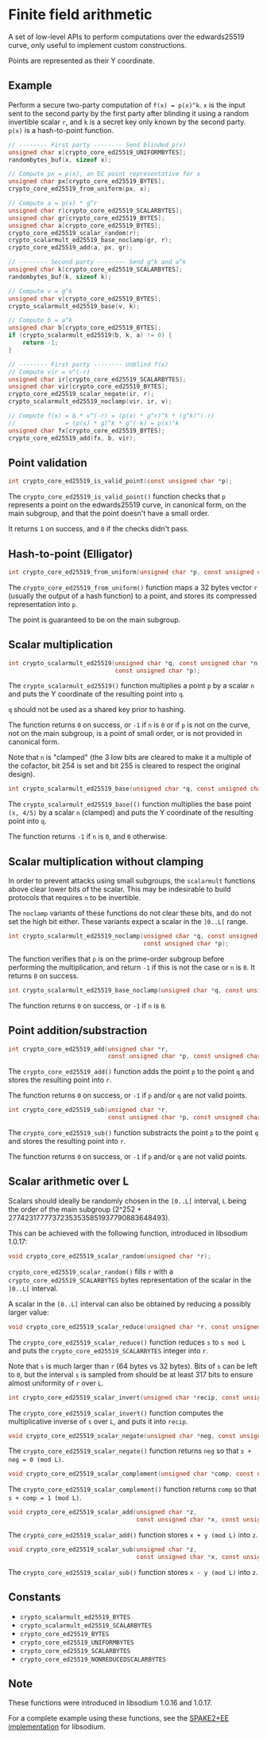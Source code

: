 # Finite field arithmetic

A set of low-level APIs to perform computations over the edwards25519 curve, only useful to implement custom constructions.

Points are represented as their Y coordinate.

## Example

Perform a secure two-party computation of `f(x) = p(x)^k`. `x` is the input sent to the second party by the first party after blinding it using a random invertible scalar `r`, and `k` is a secret key only known by the second party. `p(x)` is a hash-to-point function.

```c
// -------- First party -------- Send blinded p(x)
unsigned char x[crypto_core_ed25519_UNIFORMBYTES];
randombytes_buf(x, sizeof x);

// Compute px = p(x), an EC point representative for x
unsigned char px[crypto_core_ed25519_BYTES];
crypto_core_ed25519_from_uniform(px, x);

// Compute a = p(x) * g^r
unsigned char r[crypto_core_ed25519_SCALARBYTES];
unsigned char gr[crypto_core_ed25519_BYTES];
unsigned char a[crypto_core_ed25519_BYTES];
crypto_core_ed25519_scalar_random(r);
crypto_scalarmult_ed25519_base_noclamp(gr, r);
crypto_core_ed25519_add(a, px, gr);

// -------- Second party -------- Send g^k and a^k
unsigned char k[crypto_core_ed25519_SCALARBYTES];
randombytes_buf(k, sizeof k);

// Compute v = g^k
unsigned char v[crypto_core_ed25519_BYTES];
crypto_scalarmult_ed25519_base(v, k);

// Compute b = a^k
unsigned char b[crypto_core_ed25519_BYTES];
if (crypto_scalarmult_ed25519(b, k, a) != 0) {
    return -1;
}

// -------- First party -------- Unblind f(x)
// Compute vir = v^(-r)
unsigned char ir[crypto_core_ed25519_SCALARBYTES];
unsigned char vir[crypto_core_ed25519_BYTES];
crypto_core_ed25519_scalar_negate(ir, r);
crypto_scalarmult_ed25519_noclamp(vir, ir, v);

// Compute f(x) = b * v^(-r) = (p(x) * g^r)^k * (g^k)^(-r)
//              = (p(x) * g)^k * g^(-k) = p(x)^k
unsigned char fx[crypto_core_ed25519_BYTES];
crypto_core_ed25519_add(fx, b, vir);
```

## Point validation

```c
int crypto_core_ed25519_is_valid_point(const unsigned char *p);
```

The `crypto_core_ed25519_is_valid_point()` function checks that `p` represents a point on the edwards25519 curve, in canonical form, on the main subgroup, and that the point doesn't have a small order.

It returns `1` on success, and `0` if the checks didn't pass.

## Hash-to-point (Elligator)

```c
int crypto_core_ed25519_from_uniform(unsigned char *p, const unsigned char *r);
```

The `crypto_core_ed25519_from_uniform()` function maps a 32 bytes vector `r` (usually the output of a hash function) to a point, and stores its compressed representation into `p`.

The point is guaranteed to be on the main subgroup.

## Scalar multiplication

```c
int crypto_scalarmult_ed25519(unsigned char *q, const unsigned char *n,
                              const unsigned char *p);
```

The `crypto_scalarmult_ed25519()` function multiplies a point `p` by a scalar `n` and puts the Y coordinate of the resulting point into `q`.

`q` should not be used as a shared key prior to hashing.

The function returns `0` on success, or `-1` if `n` is `0` or if `p` is not on the curve, not on the main subgroup, is a point of small order, or is not provided in canonical form.

Note that `n` is "clamped" (the 3 low bits are cleared to make it a multiple of the cofactor, bit 254 is set and bit 255 is cleared to respect the original design).

```c
int crypto_scalarmult_ed25519_base(unsigned char *q, const unsigned char *n);
```

The `crypto_scalarmult_ed25519_base(()` function multiplies the base point `(x, 4/5)` by a scalar `n` (clamped) and puts the Y coordinate of the resulting point into `q`.

The function returns `-1` if `n` is `0`, and `0` otherwise.

## Scalar multiplication without clamping

In order to prevent attacks using small subgroups, the `scalarmult` functions above clear lower bits of the scalar. This may be indesirable to build protocols that requires `n` to be invertible.

The `noclamp` variants of these functions do not clear these bits, and do not set the high bit either. These variants expect a scalar in the `]0..L[` range.

```c
int crypto_scalarmult_ed25519_noclamp(unsigned char *q, const unsigned char *n,
                                      const unsigned char *p);
```

The function verifies that `p` is on the prime-order subgroup before performing the multiplication, and return `-1` if this is not the case or `n` is `0`.
It returns `0` on success.

```c
int crypto_scalarmult_ed25519_base_noclamp(unsigned char *q, const unsigned char *n);
```

The function returns `0` on success, or `-1` if `n` is `0`.

## Point addition/substraction

```c
int crypto_core_ed25519_add(unsigned char *r,
                            const unsigned char *p, const unsigned char *q);
```

The `crypto_core_ed25519_add()` function adds the point `p` to the point `q` and stores the resulting point into `r`.

The function returns `0` on success, or `-1` if `p` and/or `q` are not valid points.

```c
int crypto_core_ed25519_sub(unsigned char *r,
                            const unsigned char *p, const unsigned char *q);
```

The `crypto_core_ed25519_sub()` function substracts the point `p` to the point `q` and stores the resulting point into `r`.

The function returns `0` on success, or `-1` if `p` and/or `q` are not valid points.

## Scalar arithmetic over L

Scalars should ideally be randomly chosen in the `[0..L[` interval, `L` being the order of the main subgroup (2^252 + 27742317777372353535851937790883648493).

This can be achieved with the following function, introduced in libsodium 1.0.17:

```c
void crypto_core_ed25519_scalar_random(unsigned char *r);
```

`crypto_core_ed25519_scalar_random()` fills `r` with a `crypto_core_ed25519_SCALARBYTES` bytes representation of the scalar in the `]0..L[` interval.

A scalar in the `[0..L[` interval can also be obtained by reducing a possibly larger value:

```c
void crypto_core_ed25519_scalar_reduce(unsigned char *r, const unsigned char *s);
```

The `crypto_core_ed25519_scalar_reduce()` function reduces `s` to `s mod L` and puts the `crypto_core_ed25519_SCALARBYTES` integer into `r`.

Note that `s` is much larger than `r` (64 bytes vs 32 bytes). Bits of `s` can be left to `0`, but the interval `s` is sampled from should be at least 317 bits to ensure almost uniformity of `r` over `L`.

```c
int crypto_core_ed25519_scalar_invert(unsigned char *recip, const unsigned char *s);
```

The `crypto_core_ed25519_scalar_invert()` function computes the multiplicative inverse of `s` over `L`, and puts it into `recip`.

```c
void crypto_core_ed25519_scalar_negate(unsigned char *neg, const unsigned char *s);
```

The `crypto_core_ed25519_scalar_negate()` function returns `neg` so that `s + neg = 0 (mod L)`.

```c
void crypto_core_ed25519_scalar_complement(unsigned char *comp, const unsigned char *s);
```

The `crypto_core_ed25519_scalar_complement()` function returns `comp` so that `s + comp = 1 (mod L)`.

```c
void crypto_core_ed25519_scalar_add(unsigned char *z,
                                    const unsigned char *x, const unsigned char *y);
```

The `crypto_core_ed25519_scalar_add()` function stores `x + y (mod L)` into `z`.

```c
void crypto_core_ed25519_scalar_sub(unsigned char *z,
                                    const unsigned char *x, const unsigned char *y);
```

The `crypto_core_ed25519_scalar_sub()` function stores `x - y (mod L)` into `z`.

## Constants

* `crypto_scalarmult_ed25519_BYTES`
* `crypto_scalarmult_ed25519_SCALARBYTES`
* `crypto_core_ed25519_BYTES`
* `crypto_core_ed25519_UNIFORMBYTES`
* `crypto_core_ed25519_SCALARBYTES`
* `crypto_core_ed25519_NONREDUCEDSCALARBYTES`

## Note

These functions were introduced in libsodium 1.0.16 and 1.0.17.

For a complete example using these functions, see the [SPAKE2+EE implementation](https://github.com/jedisct1/spake2-ee) for libsodium.
